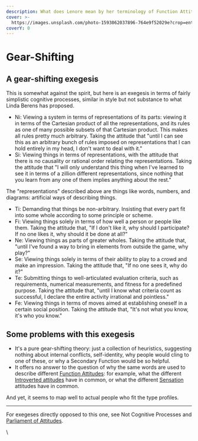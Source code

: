 ```yaml
---
description: What does Lenore mean by her terminology of Function Attitudes?
cover: >-
  https://images.unsplash.com/photo-1593062037896-764e9f52029e?crop=entropy&cs=srgb&fm=jpg&ixid=M3wxOTcwMjR8MHwxfHNlYXJjaHwyfHxnZWFyc3xlbnwwfHx8fDE3MzgwMzc5MDF8MA&ixlib=rb-4.0.3&q=85
coverY: 0
---
```


# Gear-Shifting

## A gear-shifting exegesis

This is somewhat against the spirit, but here is an exegesis in terms of fairly simplistic cognitive processes, similar in style but not substance to what Linda Berens has proposed.

* Ni: Viewing a system in terms of representations of its parts: viewing it in terms of the Cartesian product of all the representations, and its rules as one of many possible subsets of that Cartesian product. This makes all rules pretty much arbitrary. Taking the attitude that "until I can see this as an arbitrary bunch of rules imposed on representations that I can hold entirely in my head, I don't want to deal with it."
* Si: Viewing things in terms of representations, with the attitude that there is no causality or rational order relating the representations. Taking the attitude that "I will only understand this thing when I've learned to see it in terms of a zillion different representations, since nothing that you learn from any one of them implies anything about the rest."

The "representations" described above are things like words, numbers, and diagrams: artificial ways of describing things.

* Ti: Demanding that things be non-arbitrary. Insisting that every part fit into some whole according to some principle or scheme.
* Fi: Viewing things solely in terms of how well a person or people like them. Taking the attitude that, "If I don't like it, why should I participate? If no one likes it, why should it be done at all?"
* Ne: Viewing things as parts of greater wholes. Taking the attitude that, "until I've found a way to bring in elements from outside the game, why play?"
* Se: Viewing things solely in terms of their ability to play to a crowd and make an impression. Taking the attitude that, "If no one sees it, why do it?"
* Te: Submitting things to well-articulated evaluation criteria, such as requirements, numerical measurements, and fitness for a predefined purpose. Taking the attitude that, "until I know what criteria count as successful, I declare the entire activity irrational and pointless."
* Fe: Viewing things in terms of moves aimed at establishing oneself in a certain social position. Taking the attitude that, "It's not what you know, it's who you know."

## Some problems with this exegesis

* It's a pure gear-shifting theory: just a collection of heuristics, suggesting nothing about internal conflicts, self-identity, why people would cling to one of these, or why a Secondary Function would be so helpful.
* It offers no answer to the question of why the same words are used to describe different [Function Attitudes](../fundamentals/function-attitude/): for example, what the different [Introverted attitudes](../fundamentals/function-attitude/attitude.md) have in common, or what the different [Sensation ](../fundamentals/function-attitude/perception/sensation/)attitudes have in common.

And yet, it seems to map well to actual people who fit the type profiles.

***

For exegeses directly opposed to this one, see Not Cognitive Processes and [Parliament of Attitudes](parliament-of-attitudes.md).

\
